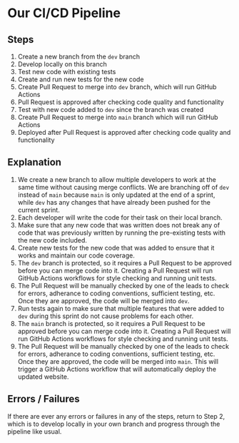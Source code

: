 # Our CI/CD Pipeline

## Steps

1. Create a new branch from the `dev` branch
2. Develop locally on this branch
3. Test new code with existing tests
4. Create and run new tests for the new code
5. Create Pull Request to merge into `dev` branch, which will run GitHub Actions
6. Pull Request is approved after checking code quality and functionality
7. Test with new code added to `dev` since the branch was created
8. Create Pull Request to merge into `main` branch which will run GitHub Actions
9.  Deployed after Pull Request is approved after checking code quality and functionality

## Explanation

1. We create a new branch to allow multiple developers to work at the same time without causing merge conflicts. We are branching off of `dev` instead of `main` because `main` is only updated at the end of a sprint, while `dev` has any changes that have already been pushed for the current sprint.
2. Each developer will write the code for their task on their local branch.
3. Make sure that any new code that was written does not break any of code that was previously written by running the pre-existing tests with the new code included.
4. Create new tests for the new code that was added to ensure that it works and maintain our code coverage.
5. The `dev` branch is protected, so it requires a Pull Request to be approved before you can merge code into it. Creating a Pull Request will run GitHub Actions workflows for style checking and running unit tests.
6. The Pull Request will be manually checked by one of the leads to check for errors, adherance to coding conventions, sufficient testing, etc. Once they are approved, the code will be merged into `dev`.
7. Run tests again to make sure that multiple features that were added to `dev` during this sprint do not cause problems for each other. 
8. The `main` branch is protected, so it requires a Pull Request to be approved before you can merge code into it. Creating a Pull Request will run GitHub Actions workflows for style checking and running unit tests.
9. The Pull Request will be manually checked by one of the leads to check for errors, adherance to coding conventions, sufficient testing, etc. Once they are approved, the code will be merged into `main`. This will trigger a GitHub Actions workflow that will automatically deploy the updated website.

## Errors / Failures

If there are ever any errors or failures in any of the steps, return to Step 2, which is to develop locally in your own branch and progress through the pipeline like usual. 